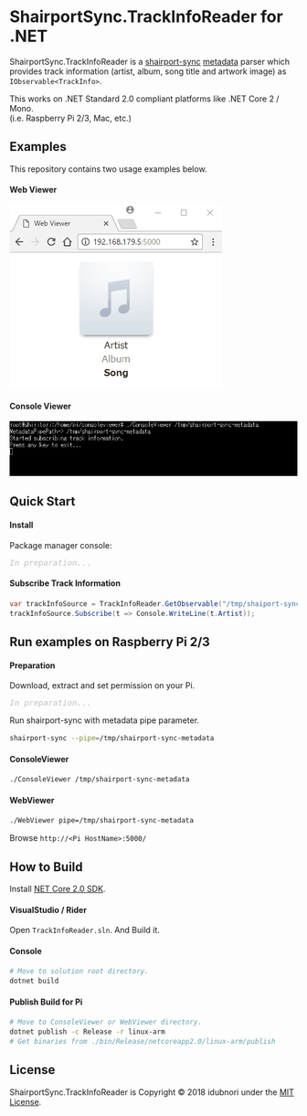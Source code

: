 ﻿ShairportSync.TrackInfoReader for .NET
===
ShairportSync.TrackInfoReader is a [shairport-sync](https://github.com/mikebrady/shairport-sync) [metadata](https://github.com/mikebrady/shairport-sync#metadata) parser which provides track information (artist, album, song title and artwork image) as `IObservable<TrackInfo>`.

This works on .NET Standard 2.0 compliant platforms like .NET Core 2 / Mono.<br>
(i.e. Raspberry Pi 2/3, Mac, etc.)
## Examples
This repository contains two usage examples below.
#### Web Viewer
![WebViewer](./docs/web-viewer-demo.gif)

#### Console Viewer
![ConsoleViewer](./docs/console-viewer-demo.gif)

## Quick Start
#### Install
Package manager console:
<pre>
<span style="color: silver;"><i>In preparation...</i></span>
</pre>
#### Subscribe Track Information
```csharp
var trackInfoSource = TrackInfoReader.GetObservable("/tmp/shaiport-sync-metadata");
trackInfoSource.Subscribe(t => Console.WriteLine(t.Artist));
```

## Run examples on Raspberry Pi 2/3
#### Preparation
Download, extract and set permission on your Pi.
<pre>
<span style="color: silver;"><i>In preparation...</i></span>
</pre>
Run shairport-sync with metadata pipe parameter.
```bash
shairport-sync --pipe=/tmp/shairport-sync-metadata
```
#### ConsoleViewer
```bash
./ConsoleViewer /tmp/shairport-sync-metadata
```

#### WebViewer
```bash
./WebViewer pipe=/tmp/shairport-sync-metadata
```

Browse ```http://<Pi HostName>:5000/```<br>

## How to Build
Install [NET Core 2.0 SDK](https://www.microsoft.com/net/download/).
#### VisualStudio / Rider
Open `TrackInfoReader.sln`. And Build it.
#### Console
```bash
# Move to solution root directory.
dotnet build
```

#### Publish Build for Pi
```bash
# Move to ConsoleViewer or WebViewer directory.
dotnet publish -c Release -r linux-arm
# Get binaries from ./bin/Release/netcoreapp2.0/linux-arm/publish
```


## License
ShairportSync.TrackInfoReader is Copyright © 2018 idubnori under the [MIT License](./LICENSE).

